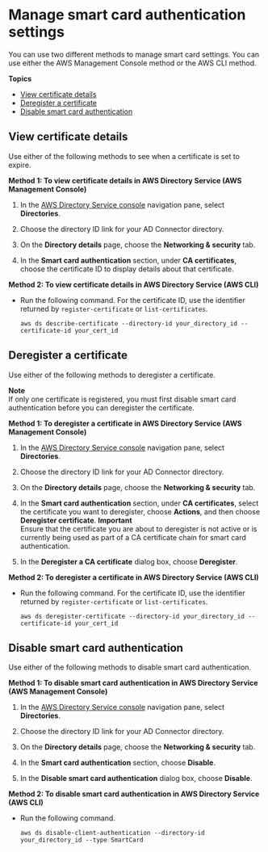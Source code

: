 # Manage smart card authentication settings<a name="manage-clientauth"></a>

You can use two different methods to manage smart card settings\. You can use either the AWS Management Console method or the AWS CLI method\.

**Topics**
+ [View certificate details](#describe-a-certificate-clientauth)
+ [Deregister a certificate](#dergister-a-certificate-clientauth)
+ [Disable smart card authentication](#disable-smart-card-clientauth)

## View certificate details<a name="describe-a-certificate-clientauth"></a>

Use either of the following methods to see when a certificate is set to expire\.

**Method 1: To view certificate details in AWS Directory Service \(AWS Management Console\)**

1. In the [AWS Directory Service console](https://console.aws.amazon.com/directoryservicev2/) navigation pane, select **Directories**\.

1. Choose the directory ID link for your AD Connector directory\.

1. On the **Directory details** page, choose the **Networking & security** tab\.

1. In the **Smart card authentication** section, under **CA certificates**, choose the certificate ID to display details about that certificate\.

**Method 2: To view certificate details in AWS Directory Service \(AWS CLI\)**
+ Run the following command\. For the certificate ID, use the identifier returned by `register-certificate` or `list-certificates`\. 

  ```
  aws ds describe-certificate --directory-id your_directory_id --certificate-id your_cert_id
  ```

## Deregister a certificate<a name="dergister-a-certificate-clientauth"></a>

Use either of the following methods to deregister a certificate\.

**Note**  
If only one certificate is registered, you must first disable smart card authentication before you can deregister the certificate\.

**Method 1: To deregister a certificate in AWS Directory Service \(AWS Management Console\)**

1. In the [AWS Directory Service console](https://console.aws.amazon.com/directoryservicev2/) navigation pane, select **Directories**\.

1. Choose the directory ID link for your AD Connector directory\.

1. On the **Directory details** page, choose the **Networking & security** tab\.

1. In the **Smart card authentication** section, under **CA certificates**, select the certificate you want to deregister, choose **Actions**, and then choose **Deregister certificate**\. 
**Important**  
Ensure that the certificate you are about to deregister is not active or is currently being used as part of a CA certificate chain for smart card authentication\.

1. In the **Deregister a CA certificate** dialog box, choose **Deregister**\.

**Method 2: To deregister a certificate in AWS Directory Service \(AWS CLI\)**
+ Run the following command\. For the certificate ID, use the identifier returned by `register-certificate` or `list-certificates`\. 

  ```
  aws ds deregister-certificate --directory-id your_directory_id --certificate-id your_cert_id
  ```

## Disable smart card authentication<a name="disable-smart-card-clientauth"></a>

Use either of the following methods to disable smart card authentication\.

**Method 1: To disable smart card authentication in AWS Directory Service \(AWS Management Console\)**

1. In the [AWS Directory Service console](https://console.aws.amazon.com/directoryservicev2/) navigation pane, select **Directories**\.

1. Choose the directory ID link for your AD Connector directory\.

1. On the **Directory details** page, choose the **Networking & security** tab\.

1. In the **Smart card authentication** section, choose **Disable**\.

1. In the **Disable smart card authentication** dialog box, choose **Disable**\.

**Method 2: To disable smart card authentication in AWS Directory Service \(AWS CLI\)**
+ Run the following command\.

  ```
  aws ds disable-client-authentication --directory-id your_directory_id --type SmartCard
  ```